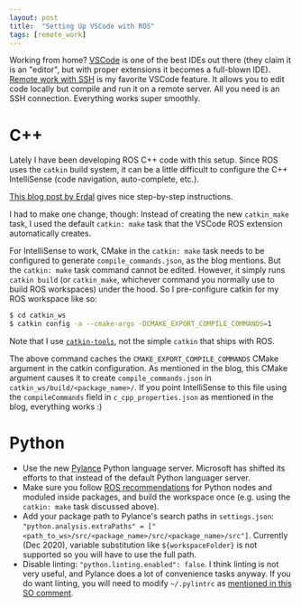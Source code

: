 ```yaml
---
layout: post
title:  "Setting Up VSCode with ROS"
tags: [remote_work]
---
```


Working from home? [VSCode](https://code.visualstudio.com) is one of the best IDEs out there (they claim it is an "editor", but with proper extensions it becomes a full-blown IDE). [Remote work with SSH](https://code.visualstudio.com/docs/remote/ssh) is my favorite VSCode feature. It allows you to edit code locally but compile and run it on a remote server. All you need is an SSH connection. Everything works super smoothly.

# C++
Lately I have been developing ROS C++ code with this setup. Since ROS uses the `catkin` build system, it can be a little difficult to configure the C++ IntelliSense (code navigation, auto-complete, etc.).

[This blog post by Erdal](https://erdalpekel.de/?p=157) gives nice step-by-step instructions.

I had to make one change, though: Instead of creating the new `catkin_make` task, I used the default `catkin: make` task that the VSCode ROS extension automatically creates.

For IntelliSense to work, CMake in the `catkin: make` task needs to be configured to generate `compile_commands.json`, as the blog mentions. But the `catkin: make` task command cannot be edited. However, it simply runs `catkin build` (or `catkin_make`, whichever command you normally use to build ROS workspaces) under the hood. So I pre-configure catkin for my ROS workspace like so:

```bash
$ cd catkin_ws
$ catkin config -a --cmake-args -DCMAKE_EXPORT_COMPILE_COMMANDS=1
```

Note that I use [`catkin-tools`](https://catkin-tools.readthedocs.io/), not the simple `catkin` that ships with ROS.

The above command caches the `CMAKE_EXPORT_COMPILE_COMMANDS` CMake argument in the catkin configuration. As mentioned in the blog, this CMake argument causes it to create `compile_commands.json` in `catkin_ws/build/<package_name>/`. If you point IntelliSense to this file using the `compileCommands` field in `c_cpp_properties.json` as mentioned in the blog, everything works :)

# Python
- Use the new [Pylance](https://devblogs.microsoft.com/python/announcing-pylance-fast-feature-rich-language-support-for-python-in-visual-studio-code/)
Python language server. Microsoft has shifted its efforts to that instead of the default Python languager server.
- Make sure you follow [ROS recommendations](http://docs.ros.org/en/api/catkin/html/howto/format2/installing_python.html#modules) for Python
nodes and moduled inside packages, and build the workspace once (e.g. using the `catkin: make` task discussed above).
- Add your package path to Pylance's search paths in `settings.json`: `"python.analysis.extraPaths" = ["<path_to_ws>/src/<package_name>/src/<package_name>/src"]`. Currently (Dec 2020), variable substitution like `${workspaceFolder}` is not supported so you will have to use the full path.
- Disable linting: `"python.linting.enabled": false`. I think linting is not very useful, and Pylance does a lot of convenience tasks anyway. If you do want
linting, you will need to modify `~/.pylintrc` as [mentioned in this SO comment](https://stackoverflow.com/questions/43574995/visual-studio-code-pylint-unable-to-import-protorpc#comment106946541_55915465).
